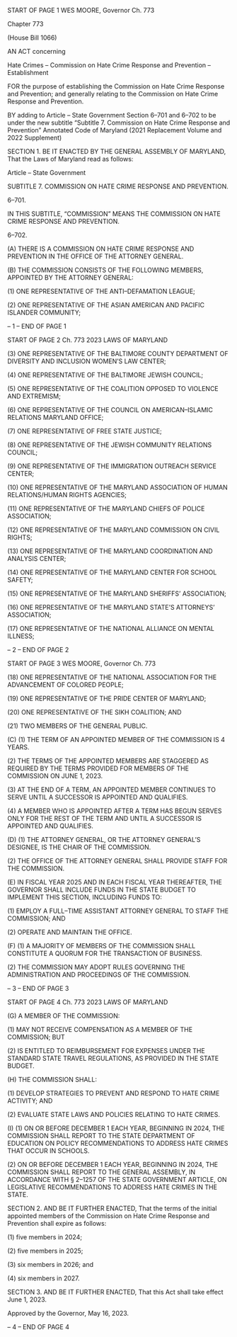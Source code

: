 START OF PAGE 1
WES MOORE, Governor Ch. 773

Chapter 773

(House Bill 1066)

AN ACT concerning

Hate Crimes – Commission on Hate Crime Response and Prevention –
Establishment

FOR the purpose of establishing the Commission on Hate Crime Response and Prevention;
and generally relating to the Commission on Hate Crime Response and Prevention.

BY adding to
Article – State Government
Section 6–701 and 6–702 to be under the new subtitle “Subtitle 7. Commission on
Hate Crime Response and Prevention”
Annotated Code of Maryland
(2021 Replacement Volume and 2022 Supplement)

SECTION 1. BE IT ENACTED BY THE GENERAL ASSEMBLY OF MARYLAND,
That the Laws of Maryland read as follows:

Article – State Government

SUBTITLE 7. COMMISSION ON HATE CRIME RESPONSE AND PREVENTION.

6–701.

IN THIS SUBTITLE, “COMMISSION” MEANS THE COMMISSION ON HATE CRIME
RESPONSE AND PREVENTION.

6–702.

(A) THERE IS A COMMISSION ON HATE CRIME RESPONSE AND
PREVENTION IN THE OFFICE OF THE ATTORNEY GENERAL.

(B) THE COMMISSION CONSISTS OF THE FOLLOWING MEMBERS,
APPOINTED BY THE ATTORNEY GENERAL:

(1) ONE REPRESENTATIVE OF THE ANTI–DEFAMATION LEAGUE;

(2) ONE REPRESENTATIVE OF THE ASIAN AMERICAN AND PACIFIC
ISLANDER COMMUNITY;

– 1 –
END OF PAGE 1

START OF PAGE 2
Ch. 773 2023 LAWS OF MARYLAND

(3) ONE REPRESENTATIVE OF THE BALTIMORE COUNTY
DEPARTMENT OF DIVERSITY AND INCLUSION WOMEN’S LAW CENTER;

(4) ONE REPRESENTATIVE OF THE BALTIMORE JEWISH COUNCIL;

(5) ONE REPRESENTATIVE OF THE COALITION OPPOSED TO
VIOLENCE AND EXTREMISM;

(6) ONE REPRESENTATIVE OF THE COUNCIL ON AMERICAN–ISLAMIC
RELATIONS MARYLAND OFFICE;

(7) ONE REPRESENTATIVE OF FREE STATE JUSTICE;

(8) ONE REPRESENTATIVE OF THE JEWISH COMMUNITY RELATIONS
COUNCIL;

(9) ONE REPRESENTATIVE OF THE IMMIGRATION OUTREACH
SERVICE CENTER;

(10) ONE REPRESENTATIVE OF THE MARYLAND ASSOCIATION OF
HUMAN RELATIONS/HUMAN RIGHTS AGENCIES;

(11) ONE REPRESENTATIVE OF THE MARYLAND CHIEFS OF POLICE
ASSOCIATION;

(12) ONE REPRESENTATIVE OF THE MARYLAND COMMISSION ON
CIVIL RIGHTS;

(13) ONE REPRESENTATIVE OF THE MARYLAND COORDINATION AND
ANALYSIS CENTER;

(14) ONE REPRESENTATIVE OF THE MARYLAND CENTER FOR SCHOOL
SAFETY;

(15) ONE REPRESENTATIVE OF THE MARYLAND SHERIFFS’
ASSOCIATION;

(16) ONE REPRESENTATIVE OF THE MARYLAND STATE’S ATTORNEYS’
ASSOCIATION;

(17) ONE REPRESENTATIVE OF THE NATIONAL ALLIANCE ON MENTAL
ILLNESS;

– 2 –
END OF PAGE 2

START OF PAGE 3
WES MOORE, Governor Ch. 773

(18) ONE REPRESENTATIVE OF THE NATIONAL ASSOCIATION FOR THE
ADVANCEMENT OF COLORED PEOPLE;

(19) ONE REPRESENTATIVE OF THE PRIDE CENTER OF MARYLAND;

(20) ONE REPRESENTATIVE OF THE SIKH COALITION; AND

(21) TWO MEMBERS OF THE GENERAL PUBLIC.

(C) (1) THE TERM OF AN APPOINTED MEMBER OF THE COMMISSION IS 4
YEARS.

(2) THE TERMS OF THE APPOINTED MEMBERS ARE STAGGERED AS
REQUIRED BY THE TERMS PROVIDED FOR MEMBERS OF THE COMMISSION ON JUNE
1, 2023.

(3) AT THE END OF A TERM, AN APPOINTED MEMBER CONTINUES TO
SERVE UNTIL A SUCCESSOR IS APPOINTED AND QUALIFIES.

(4) A MEMBER WHO IS APPOINTED AFTER A TERM HAS BEGUN SERVES
ONLY FOR THE REST OF THE TERM AND UNTIL A SUCCESSOR IS APPOINTED AND
QUALIFIES.

(D) (1) THE ATTORNEY GENERAL, OR THE ATTORNEY GENERAL’S
DESIGNEE, IS THE CHAIR OF THE COMMISSION.

(2) THE OFFICE OF THE ATTORNEY GENERAL SHALL PROVIDE STAFF
FOR THE COMMISSION.

(E) IN FISCAL YEAR 2025 AND IN EACH FISCAL YEAR THEREAFTER, THE
GOVERNOR SHALL INCLUDE FUNDS IN THE STATE BUDGET TO IMPLEMENT THIS
SECTION, INCLUDING FUNDS TO:

(1) EMPLOY A FULL–TIME ASSISTANT ATTORNEY GENERAL TO STAFF
THE COMMISSION; AND

(2) OPERATE AND MAINTAIN THE OFFICE.

(F) (1) A MAJORITY OF MEMBERS OF THE COMMISSION SHALL
CONSTITUTE A QUORUM FOR THE TRANSACTION OF BUSINESS.

(2) THE COMMISSION MAY ADOPT RULES GOVERNING THE
ADMINISTRATION AND PROCEEDINGS OF THE COMMISSION.

– 3 –
END OF PAGE 3

START OF PAGE 4
Ch. 773 2023 LAWS OF MARYLAND

(G) A MEMBER OF THE COMMISSION:

(1) MAY NOT RECEIVE COMPENSATION AS A MEMBER OF THE
COMMISSION; BUT

(2) IS ENTITLED TO REIMBURSEMENT FOR EXPENSES UNDER THE
STANDARD STATE TRAVEL REGULATIONS, AS PROVIDED IN THE STATE BUDGET.

(H) THE COMMISSION SHALL:

(1) DEVELOP STRATEGIES TO PREVENT AND RESPOND TO HATE
CRIME ACTIVITY; AND

(2) EVALUATE STATE LAWS AND POLICIES RELATING TO HATE
CRIMES.

(I) (1) ON OR BEFORE DECEMBER 1 EACH YEAR, BEGINNING IN 2024,
THE COMMISSION SHALL REPORT TO THE STATE DEPARTMENT OF EDUCATION ON
POLICY RECOMMENDATIONS TO ADDRESS HATE CRIMES THAT OCCUR IN SCHOOLS.

(2) ON OR BEFORE DECEMBER 1 EACH YEAR, BEGINNING IN 2024,
THE COMMISSION SHALL REPORT TO THE GENERAL ASSEMBLY, IN ACCORDANCE
WITH § 2–1257 OF THE STATE GOVERNMENT ARTICLE, ON LEGISLATIVE
RECOMMENDATIONS TO ADDRESS HATE CRIMES IN THE STATE.

SECTION 2. AND BE IT FURTHER ENACTED, That the terms of the initial
appointed members of the Commission on Hate Crime Response and Prevention shall
expire as follows:

(1) five members in 2024;

(2) five members in 2025;

(3) six members in 2026; and

(4) six members in 2027.

SECTION 3. AND BE IT FURTHER ENACTED, That this Act shall take effect June
1, 2023.

Approved by the Governor, May 16, 2023.

– 4 –
END OF PAGE 4